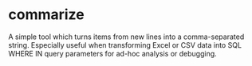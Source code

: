 # commarize
A simple tool which turns items from new lines into a comma-separated string. Especially useful when transforming Excel or CSV data into SQL WHERE IN query parameters for ad-hoc analysis or debugging.
